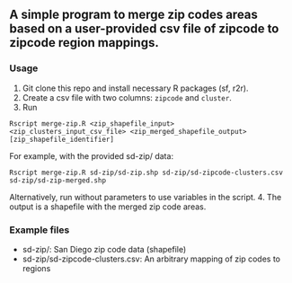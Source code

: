 ## A simple program to merge zip codes areas based on a user-provided csv file of zipcode to zipcode region mappings.

### Usage
1. Git clone this repo and install necessary R packages (sf, r2r).
2. Create a csv file with two columns: `zipcode` and `cluster`.
3. Run 
```
Rscript merge-zip.R <zip_shapefile_input> <zip_clusters_input_csv_file> <zip_merged_shapefile_output> [zip_shapefile_identifier]
```
For example, with the provided sd-zip/ data:  
```
Rscript merge-zip.R sd-zip/sd-zip.shp sd-zip/sd-zipcode-clusters.csv sd-zip/sd-zip-merged.shp
```
Alternatively, run without parameters to use variables in the script. 
4. The output is a shapefile with the merged zip code areas.

### Example files
- sd-zip/: San Diego zip code data (shapefile)
- sd-zip/sd-zipcode-clusters.csv: An arbitrary mapping of zip codes to regions